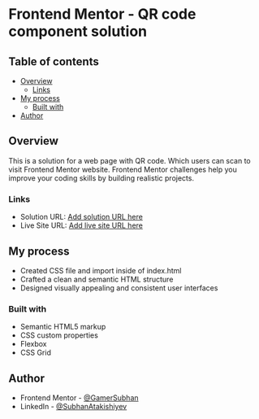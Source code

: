 # Frontend Mentor - QR code component solution

## Table of contents

- [Overview](#overview)
  - [Links](#links)
- [My process](#my-process)
  - [Built with](#built-with)
- [Author](#author)

## Overview

This is a solution for a web page with QR code. Which users can scan to visit Frontend Mentor website. Frontend Mentor challenges help you improve your coding skills by building realistic projects.

### Links

- Solution URL: [Add solution URL here](https://your-solution-url.com)
- Live Site URL: [Add live site URL here](https://your-live-site-url.com)

## My process

- Created CSS file and import inside of index.html
- Crafted a clean and semantic HTML structure
- Designed visually appealing and consistent user interfaces

### Built with

- Semantic HTML5 markup
- CSS custom properties
- Flexbox
- CSS Grid

## Author

- Frontend Mentor - [@GamerSubhan](https://www.frontendmentor.io/profile/GamerSubhan)
- LinkedIn - [@SubhanAtakishiyev](https://www.linkedin.com/in/subhan-atak/)
